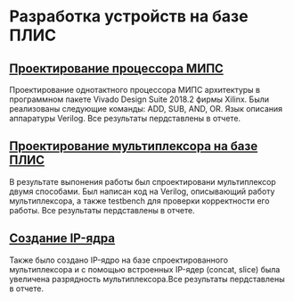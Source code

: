 # Разработка устройств на базе ПЛИС

## [Проектирование процессора МИПС](/MIPS%20prcessor/)
Проектирование однотактного процессора МИПС архитектуры в программном пакете Vivado Design Suite 2018.2 фирмы Xilinx. 
Были реализованы следующие команды: ADD, SUB, AND, OR. Язык описания аппаратуры Verilog. Все результаты пердставлены в отчете.

## [Проектирование мультиплексора на базе ПЛИС](/multiplexor/)
В результате выпонения работы был спроектировани мультиплексор двумя способами. Был написан код на Verilog, описывающий работу мультиплексора, а также testbench для проверки корректности его работы.  Все результаты пердставлены в отчете.

## [Создание IP-ядра](/IP-core/)
Также было создано IP-ядро на базе спроектированного мультиплексора и с помощью встроенных IP-ядер (concat, slice) была увеличена разрядность мультиплексора.Все результаты пердставлены в отчете.
